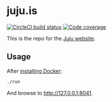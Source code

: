 # juju.is
[![CircleCI build status](https://circleci.com/gh/canonical-web-and-design/juju.is.svg?style=shield)](https://circleci.com/gh/canonical-web-and-design/juju.is) [![Code coverage](https://codecov.io/gh/canonical-web-and-design/juju.is/branch/master/graph/badge.svg)](https://codecov.io/gh/canonical-web-and-design/juju.is)

This is the repo for the [Juju website](https://juju.is).

## Usage

After [installing Docker](https://docs.docker.com/install/):

``` bash
./run
```

And browse to http://127.0.0.1:8041.


